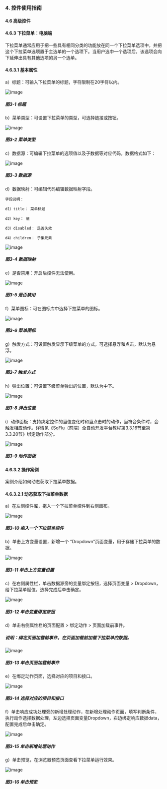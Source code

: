 ### 4. 控件使用指南

#### 4.6 高级控件

#### 4.6.3 下拉菜单：电脑端

下拉菜单通常应用于把一些具有相同分类的功能放在同一个下拉菜单选项中，并把这个下拉菜单选项置于主选单的一个选项下。当用户选中一个选项后，该选项会向下延伸出具有其他选项的另一个选单。

#### 4.6.3.1 基本属性

a）标题：可输入下拉菜单的标题，字符限制在20字符以内。

![image](https://user-images.githubusercontent.com/79617492/224271363-d0175b6f-9d87-47d4-9e59-22e027a1bea8.png)

##### 图3-1 标题

b）菜单类型：可设置下拉菜单的类型，可选择链接或按钮。

![image](https://user-images.githubusercontent.com/79617492/224271378-fbf700b9-cf98-494b-a987-f806458ac47a.png)

##### 图3-2 菜单类型

c）数据源：可编辑下拉菜单的选项值以及子数据等对应代码，数据格式如下：

![image](https://user-images.githubusercontent.com/79617492/224271411-235ebf29-72cf-4ded-b67d-11171654b4e0.png)

##### 图3-3 数据源

d）数据映射：可编辑代码编辑数据映射字段。

```
字段说明：

d1）title： 菜单标题

d2）key： 值

d3）disabled： 是否失效

d4）children： 子集元素
```

![image](https://user-images.githubusercontent.com/79617492/224271453-a4622c9c-8d97-43c8-aff7-c855761c54f9.png)

##### 图3-4 数据映射

e）是否禁用：开启后控件无法使用。

![image](https://user-images.githubusercontent.com/79617492/224271526-6efc0282-c2de-4f34-bc1c-635b60613fb7.png)

##### 图3-5 是否禁用

f）菜单图标：可在图标库中选择下拉菜单的图标。

![image](https://user-images.githubusercontent.com/79617492/224271548-c38e8fd9-8844-46b2-8dbd-758dcb3b724d.png)

##### 图3-6 菜单图标

g）触发方式：可设置触发显示下级菜单的方式，可选择悬浮和点击，默认为悬浮。

![image](https://user-images.githubusercontent.com/79617492/224271576-756f3b9f-62f3-496f-a723-d42c5416343c.png)

##### 图3-7 触发方式

h）弹出位置：可设置下级菜单弹出的位置，默认为中下。

![image](https://user-images.githubusercontent.com/79617492/224271606-77a5b13b-eec1-4720-8ab2-0a96c3f72702.png)

##### 图3-8 弹出位置

i）动作面板：支持绑定控件的当值变化时和当点击时的动作，当符合条件时，会触发相应动作。详情见《SoFlu（前端）全自动开发平台教程第3.3.16节至第3.3.20节》绑定动作部分。

![image](https://user-images.githubusercontent.com/79617492/224271654-b8fbaf2a-e406-4151-9397-23a719461336.png)

##### 图3-9 动作面板

#### 4.6.3.2 操作案例

案例介绍如何动态获取下拉菜单数据。

#### 4.6.3.2.1 动态获取下拉菜单数据

a）在左侧控件库，拖入一个下拉菜单控件到右侧画布。

![image](https://user-images.githubusercontent.com/79617492/224271700-7fb24762-d931-42bd-8cb0-43b7e26babc2.png)

##### 图3-10 拖入一个下拉菜单控件

b）单击上方变量设置，新增一个 “Dropdown”页面变量，用于存储下拉菜单的数据。

![image](https://user-images.githubusercontent.com/79617492/224271826-81b410d1-cdfb-46c3-a25e-9bddb83047df.png)

##### 图3-11 单击上方变量设置

c）在右侧属性栏，单击数据源旁的变量绑定按钮，选择页面变量 > Dropdown，给下拉菜单赋值，选择完成后单击确定。

![image](https://user-images.githubusercontent.com/79617492/224271847-a73e8544-8841-4eee-bc1b-73cedd4f1c29.png)

##### 图3-12 单击变量绑定按钮

d）单击右侧属性栏的页面配置 > 绑定动作 > 页面加载前事件。

##### 说明：绑定页面加载前事件，在页面加载前加载下拉菜单的数据。

![image](https://user-images.githubusercontent.com/79617492/224271882-b33b8162-ed71-4d7e-8c6e-4d493beb854b.png)

##### 图3-13 单击页面加载前事件

e）在绑定动作页面，选择对应的项目和接口。

![image](https://user-images.githubusercontent.com/79617492/224271923-888c158e-2d00-41bc-9a32-df70a7f8d0ec.png)

##### 图3-14 选择对应的项目和接口

f）单击响应成功处理旁的新增处理动作，在新增处理动作页面，填写判断条件，执行动作选择数据处理，左边选择页面变量Dropdown，右边绑定响应数据data，配置完成后单击确定。

![image](https://user-images.githubusercontent.com/79617492/224271955-0ccc517b-9b89-4ba8-a0be-2895f1dc8974.png)

##### 图3-15 单击新增处理动作

g）单击预览，在浏览器预览页面查看下拉菜单运行效果。

![image](https://user-images.githubusercontent.com/79617492/224271991-6ab0c6c1-35b9-44ca-b295-ce89ff00fb3c.png)

##### 图3-16 单击预览
